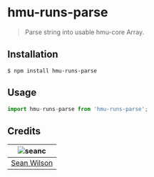 # hmu-runs-parse
> Parse string into usable hmu-core Array.

## Installation
```shell
$ npm install hmu-runs-parse
```

## Usage
```javascript
import hmu-runs-parse from 'hmu-runs-parse';
```

## Credits
| ![seanc][avatar] |
|:---:|
| [Sean Wilson][github] |

  [avatar]: https://avatars.githubusercontent.com/u/13725538?v=3&s=125
  [github]: https://github.com/seanc